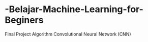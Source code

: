 # -Belajar-Machine-Learning-for-Beginers
Final Project Algorithm Convolutional Neural Network (CNN)
